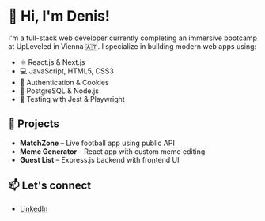 # 👋 Hi, I'm Denis!

I'm a full-stack web developer currently completing an immersive bootcamp at UpLeveled in Vienna 🇦🇹. I specialize in building modern web apps using:

- ⚛️ React.js & Next.js  
- 💻 JavaScript, HTML5, CSS3  
- 🔐 Authentication & Cookies  
- 🐘 PostgreSQL & Node.js  
- 🧪 Testing with Jest & Playwright  

## 🚀 Projects
- **MatchZone** – Live football app using public API  
- **Meme Generator** – React app with custom meme editing  
- **Guest List** – Express.js backend with frontend UI  

## 📫 Let's connect
- [LinkedIn](https://www.linkedin.com/in/denis-koco)

